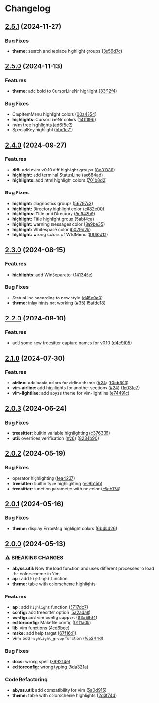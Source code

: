 # Changelog

## [2.5.1](https://github.com/barrientosvctor/abyss.nvim/compare/v2.5.0...v2.5.1) (2024-11-27)


### Bug Fixes

* **theme:** search and replace highlight groups ([3e56d7c](https://github.com/barrientosvctor/abyss.nvim/commit/3e56d7c8c807b8a74dcdd799794ed22f355c6a69))

## [2.5.0](https://github.com/barrientosvctor/abyss.nvim/compare/v2.4.0...v2.5.0) (2024-11-13)


### Features

* **theme:** add bold to CursorLineNr highlight ([33f12f4](https://github.com/barrientosvctor/abyss.nvim/commit/33f12f44a79c9275bf96ee58ff953a7dab8a66d8))


### Bug Fixes

* CmpItemMenu highlight colors ([00a4854](https://github.com/barrientosvctor/abyss.nvim/commit/00a4854a5dfa3a8fd7b5029ef2ade322d73a4bab))
* **highlights:** CursorLineNr colors ([141f09b](https://github.com/barrientosvctor/abyss.nvim/commit/141f09baa6bd07145102a0b5f38b64e524dfb85f))
* nvim tree highlights ([ad6f5e3](https://github.com/barrientosvctor/abyss.nvim/commit/ad6f5e3a52f4ed11b117abb29ed877cd528c49f3))
* SpecialKey highlight ([bbc1c71](https://github.com/barrientosvctor/abyss.nvim/commit/bbc1c719f2049bd12cd0d70cc9e9a64dc6644140))

## [2.4.0](https://github.com/barrientosvctor/abyss.nvim/compare/v2.3.0...v2.4.0) (2024-09-27)


### Features

* **diff:** add nvim v0.10 diff highlight groups ([8e31338](https://github.com/barrientosvctor/abyss.nvim/commit/8e3133870f169769c7e543cc289afcf08379c92e))
* **highlight:** add terminal StatusLine ([ae684ad](https://github.com/barrientosvctor/abyss.nvim/commit/ae684adf3457e07ab9253feb983f8b3f8d9fdb03))
* **highlights:** add html highlight colors ([701b8d2](https://github.com/barrientosvctor/abyss.nvim/commit/701b8d23363da9141b461482e87b4622160c7a7f))


### Bug Fixes

* **highlight:** diagnostics groups ([56797c3](https://github.com/barrientosvctor/abyss.nvim/commit/56797c32d4f7d86a7a63cad24f4224b2174acca8))
* **highlight:** Directory highlight color ([c082e00](https://github.com/barrientosvctor/abyss.nvim/commit/c082e00ab92769465ced87698c6f4f7407c1d310))
* **highlights:** Title and Directory ([9c543b9](https://github.com/barrientosvctor/abyss.nvim/commit/9c543b9aa340c1545365116302315a0756d209a5))
* **highlight:** Title highlight group ([5abf4ca](https://github.com/barrientosvctor/abyss.nvim/commit/5abf4cab87f925a7392ad48f0b49615f41ebce1e))
* **highlight:** warning messages color ([8a9be35](https://github.com/barrientosvctor/abyss.nvim/commit/8a9be35d1854c3f292cde1b4361f84a780c94e54))
* **highlight:** Whitespace color ([b029d2b](https://github.com/barrientosvctor/abyss.nvim/commit/b029d2bc79163a1801a70dd4d83b2ae6c1ebec56))
* **highlight:** wrong colors of WildMenu ([9886d13](https://github.com/barrientosvctor/abyss.nvim/commit/9886d13d4e63e8b753dd5ef0d6c18944edade49b))

## [2.3.0](https://github.com/barrientosvctor/abyss.nvim/compare/v2.2.0...v2.3.0) (2024-08-15)


### Features

* **highlights:** add WinSeparator ([141346e](https://github.com/barrientosvctor/abyss.nvim/commit/141346eed5ae01af0c688c93f96f67e561e7a070))


### Bug Fixes

* StatusLine according to new style ([d45e0a0](https://github.com/barrientosvctor/abyss.nvim/commit/d45e0a0f26209d1942f2684dcda9421a38d7e0d6))
* **theme:** inlay hints not working ([#35](https://github.com/barrientosvctor/abyss.nvim/issues/35)) ([5afde18](https://github.com/barrientosvctor/abyss.nvim/commit/5afde18ccf5df4a001ee492705af5c4027f64702))

## [2.2.0](https://github.com/barrientosvctor/abyss.nvim/compare/v2.1.0...v2.2.0) (2024-08-10)


### Features

* add some new treesitter capture names for v0.10 ([d4c9105](https://github.com/barrientosvctor/abyss.nvim/commit/d4c910500af8c14cc5fe1a9ae46d729b520f2b6a))

## [2.1.0](https://github.com/barrientosvctor/abyss.nvim/compare/v2.0.3...v2.1.0) (2024-07-30)


### Features

* **airline:** add basic colors for airline theme ([#24](https://github.com/barrientosvctor/abyss.nvim/issues/24)) ([f0eb893](https://github.com/barrientosvctor/abyss.nvim/commit/f0eb893555fcd4c206be827c378439872d81ef1e))
* **vim-airline:** add highlights for another sections ([#24](https://github.com/barrientosvctor/abyss.nvim/issues/24)) ([1e03fc7](https://github.com/barrientosvctor/abyss.nvim/commit/1e03fc71838863859df17226d9491426935f5b6f))
* **vim-lightline:** add abyss theme for vim-lightline ([e74491c](https://github.com/barrientosvctor/abyss.nvim/commit/e74491c6c615244c04bcd441d1fa9a15fcf9d46c))

## [2.0.3](https://github.com/barrientosvctor/abyss.nvim/compare/v2.0.2...v2.0.3) (2024-06-24)


### Bug Fixes

* **treesitter:** builtin variable highlighting ([c376336](https://github.com/barrientosvctor/abyss.nvim/commit/c37633662deceb432d67ab91568211fcc9a5063e))
* **util:** overrides verification ([#26](https://github.com/barrientosvctor/abyss.nvim/issues/26)) ([8234b90](https://github.com/barrientosvctor/abyss.nvim/commit/8234b90af0724f420cd50586663e4da9edbe3fb4))

## [2.0.2](https://github.com/barrientosvctor/abyss.nvim/compare/v2.0.1...v2.0.2) (2024-05-19)


### Bug Fixes

* operator highlighting ([fea4237](https://github.com/barrientosvctor/abyss.nvim/commit/fea423706cce405e0274b1103ac0800cf17d932e))
* **treesitter:** builtin type highlighting ([e09b15b](https://github.com/barrientosvctor/abyss.nvim/commit/e09b15bbef41613bb04e2d71dbb55ac5d9407cfb))
* **treesitter:** function parameter with no color ([c5eb174](https://github.com/barrientosvctor/abyss.nvim/commit/c5eb174c2a950c3e4036e78ef7c516a3cfa61936))

## [2.0.1](https://github.com/barrientosvctor/abyss.nvim/compare/v2.0.0...v2.0.1) (2024-05-16)


### Bug Fixes

* **theme:** display ErrorMsg highlight colors ([6b4b426](https://github.com/barrientosvctor/abyss.nvim/commit/6b4b4262eec559fb275b26347a685fe3b882e7ed))

## [2.0.0](https://github.com/barrientosvctor/abyss.nvim/compare/v1.5.0...v2.0.0) (2024-05-13)


### ⚠ BREAKING CHANGES

* **abyss.util:** Now the load function and uses different processes to load the colorscheme in Vim.
* **api:** add `highlight` function
* **theme:** table with colorscheme highlights

### Features

* **api:** add `highlight` function ([5717dc7](https://github.com/barrientosvctor/abyss.nvim/commit/5717dc75a2bf1bf961e6502b98cfc512b4f9bfb9))
* **config:** add treesitter option ([5a2ada8](https://github.com/barrientosvctor/abyss.nvim/commit/5a2ada83d2a82d5eac886b7b4ae2c25bc22bfa47))
* **config:** add vim config support ([93a56d4](https://github.com/barrientosvctor/abyss.nvim/commit/93a56d41fc4996cd0a6d32bbf097bd841c7796dd))
* **editorconfig:** Makefile config ([01f1a0b](https://github.com/barrientosvctor/abyss.nvim/commit/01f1a0b54604ce5d276bbe57f27bfe35330176d9))
* **lib:** vim functions ([4cd6bee](https://github.com/barrientosvctor/abyss.nvim/commit/4cd6bee6787ae14486ccbc55180f7b5347ef0c45))
* **make:** add help target ([67f16d1](https://github.com/barrientosvctor/abyss.nvim/commit/67f16d19b5a98079276558c4a3f49dc4e03cc67c))
* **vim:** add `highlight_group` function ([f6a244d](https://github.com/barrientosvctor/abyss.nvim/commit/f6a244d1491a94f0df35803e5da89c29ff0d8aad))


### Bug Fixes

* **docs:** wrong spell ([899214e](https://github.com/barrientosvctor/abyss.nvim/commit/899214ec5a016cad93098fcd26ac39dd731e9735))
* **editorconfig:** wrong typing ([5da321a](https://github.com/barrientosvctor/abyss.nvim/commit/5da321adad7098c4a06016c41d9efb8d2dd6bf0c))


### Code Refactoring

* **abyss.util:** add compatibility for vim ([5a0d915](https://github.com/barrientosvctor/abyss.nvim/commit/5a0d915ab761b9b0ed6dadfbd2028551d362240c))
* **theme:** table with colorscheme highlights ([2d3f74d](https://github.com/barrientosvctor/abyss.nvim/commit/2d3f74ded1ff326514ae279cc46ba6eb00387d6b))
